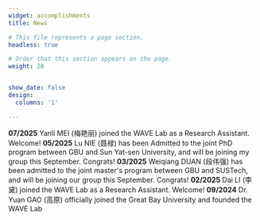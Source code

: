 ```yaml
---
widget: accomplishments
title: News

# This file represents a page section.
headless: true

# Order that this section appears on the page.
weight: 20


show_date: false
design:
  columns: '1'

---
```

**07/2025** Yanli MEI (梅艳丽) joined the WAVE Lab as a Research Assistant. Welcome! 
**05/2025** Lu NIE (聂禄) has been Admitted to the joint PhD program between GBU and Sun Yat-sen University, and will be joining my group this September. Congrats!
**03/2025** Weiqiang DUAN (段伟强) has been admitted to the joint master's program between GBU and SUSTech, and will be joining our group this September. Congrats!
**02/2025** Dai LI (李黛) joined the WAVE Lab as a Research Assistant. Welcome! 
**09/2024** Dr. Yuan GAO (高原) officially joined the Great Bay University and founded the WAVE Lab